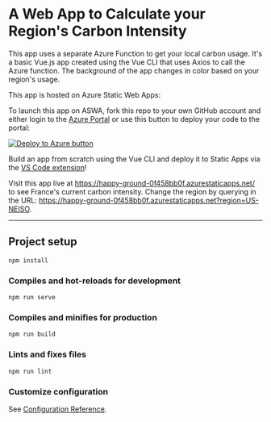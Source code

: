 # A Web App to Calculate your Region's Carbon Intensity

This app uses a separate Azure Function to get your local carbon usage. It's a basic Vue.js app created using the Vue CLI that uses Axios to call the Azure function. The background of the app changes in color based on your region's usage.

This app is hosted on Azure Static Web Apps:

To launch this app on ASWA, fork this repo to your own GitHub account and either login to the [Azure Portal](https://aka.ms/trystaticwebapps) or use this button to deploy your code to the portal:

[![Deploy to Azure button](https://aka.ms/deploytoazurebutton)](https://portal.azure.com/?feature.customportal=false&WT.mc_id=green-github-jelooper#create/Microsoft.StaticApp)

Build an app from scratch using the Vue CLI and deploy it to Static Apps via the [VS Code extension](https://marketplace.visualstudio.com/items?itemName=ms-azuretools.vscode-azurestaticwebapps&WT.mc_id=green-github-jelooper)!

Visit this app live at https://happy-ground-0f458bb0f.azurestaticapps.net/ to see France's current carbon intensity. Change the region by querying in the URL: https://happy-ground-0f458bb0f.azurestaticapps.net?region=US-NEISO.

---

## Project setup

```
npm install
```

### Compiles and hot-reloads for development

```
npm run serve
```

### Compiles and minifies for production

```
npm run build
```

### Lints and fixes files

```
npm run lint
```

### Customize configuration

See [Configuration Reference](https://cli.vuejs.org/config/).
